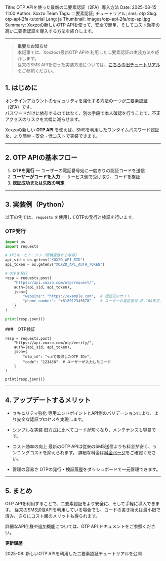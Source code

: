 Title: OTP APIを使った最新の二要素認証（2FA）導入方法
Date: 2025-08-15 11:00
Author: Xoxzo Team
Tags: 二要素認証; チュートリアル; sms; otp
Slug: otp-api-2fa-tutorial
Lang: ja
Thumbnail: images/otp-api-2fa/otp-api.jpg
Summary: Xoxzoの新しいOTP APIを使って、安全で簡単、そしてコスト効率の高い二要素認証を導入する方法を紹介します。

---

> **重要なお知らせ**  
> 本記事では、Xoxzoの最新OTP APIを利用した二要素認証の実装方法を紹介します。  
> 従来のSMS APIを使った実装方法については、[こちらの旧チュートリアル](https://blog.xoxzo.com/ja/2021/11/22/introduction-2fa-sms/)をご参照ください。

## 1. はじめに

オンラインアカウントのセキュリティを強化する方法の一つが二要素認証（2FA）です。  
パスワードだけに依存するのではなく、別の手段で本人確認を行うことで、不正アクセスのリスクを大幅に減らせます。

Xoxzoの新しい **OTP API** を使えば、SMSを利用したワンタイムパスワード認証を、より簡単・安全・低コストで実装できます。

---

## 2. OTP APIの基本フロー

1. **OTPを発行** — ユーザーの電話番号宛に一度きりの認証コードを送信
2. **ユーザーがコードを入力** — サービス側で受け取り、コードを検証
3. **認証成功または失敗の判定**

---

## 3. 実装例（Python）

以下の例では、`requests` を使用してOTPの発行と検証を行います。

### OTP発行
```python
import os
import requests

# APIキーとトークン（環境変数から取得）
api_sid = os.getenv("XOXZO_API_SID")
api_token = os.getenv("XOXZO_API_AUTH_TOKEN")

# OTPを発行
resp = requests.post(
    "https://api.xoxzo.com/otp/request/",
    auth=(api_sid, api_token),
    json={
        "website": "https://example.com",  # 認証元のサイト
        "phone_number": "+818012345678"    # ユーザーの電話番号（E.164形式）
    }
)

print(resp.json())
```

###　OTP検証
```
resp = requests.post(
    "https://api.xoxzo.com/otp/verify/",
    auth=(api_sid, api_token),
    json={
        "otp_id": "<上で取得したOTP ID>",
        "code": "123456"  # ユーザーが入力したコード
    }
)

print(resp.json())
```
---

## 4. アップデートするメリット

- セキュリティ強化
専用エンドポイントとAPI側のバリデーションにより、より安全な認証プロセスを実現します。

- シンプルな実装
旧方式に比べてコードが短くなり、メンテナンスも容易です。

- コスト効率の向上
最新のOTP APIは従来のSMS送信よりも料金が安く、ランニングコストを抑えられます。
詳細な料金は[料金ページ](https://www.xoxzo.com/ja/about/pricing/)をご確認ください。

- 管理の容易さ
OTPの発行・検証履歴をダッシュボードで一元管理できます。

---

## 5. まとめ

OTP APIを利用することで、二要素認証をより安全に、そして手軽に導入できます。
従来のSMS送信APIを利用している場合でも、コードの書き換えは最小限で済み、さらにコスト面のメリットも得られます。

詳細なAPI仕様や追加機能については、OTP API ドキュメントをご参照ください。

**更新履歴**

2025-08: 新しいOTP APIを利用した二要素認証チュートリアルを公開